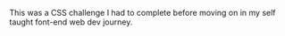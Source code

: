 This was a CSS challenge I had to complete before moving on in my self taught font-end web dev journey.
